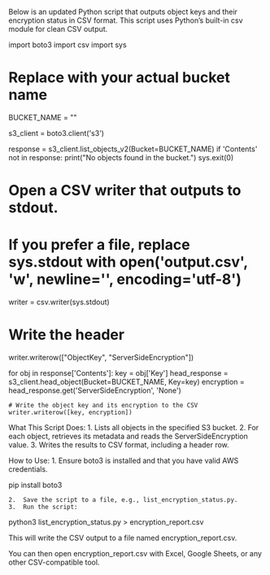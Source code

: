 Below is an updated Python script that outputs object keys and their encryption status in CSV format. This script uses Python’s built-in csv module for clean CSV output.

import boto3
import csv
import sys

# Replace with your actual bucket name
BUCKET_NAME = "<your-bucket-name>"

s3_client = boto3.client('s3')

response = s3_client.list_objects_v2(Bucket=BUCKET_NAME)
if 'Contents' not in response:
    print("No objects found in the bucket.")
    sys.exit(0)

# Open a CSV writer that outputs to stdout.
# If you prefer a file, replace sys.stdout with open('output.csv', 'w', newline='', encoding='utf-8')
writer = csv.writer(sys.stdout)
# Write the header
writer.writerow(["ObjectKey", "ServerSideEncryption"])

for obj in response['Contents']:
    key = obj['Key']
    head_response = s3_client.head_object(Bucket=BUCKET_NAME, Key=key)
    encryption = head_response.get('ServerSideEncryption', 'None')
    
    # Write the object key and its encryption to the CSV
    writer.writerow([key, encryption])

What This Script Does:
	1.	Lists all objects in the specified S3 bucket.
	2.	For each object, retrieves its metadata and reads the ServerSideEncryption value.
	3.	Writes the results to CSV format, including a header row.

How to Use:
	1.	Ensure boto3 is installed and that you have valid AWS credentials.

pip install boto3


	2.	Save the script to a file, e.g., list_encryption_status.py.
	3.	Run the script:

python3 list_encryption_status.py > encryption_report.csv

This will write the CSV output to a file named encryption_report.csv.

You can then open encryption_report.csv with Excel, Google Sheets, or any other CSV-compatible tool.
